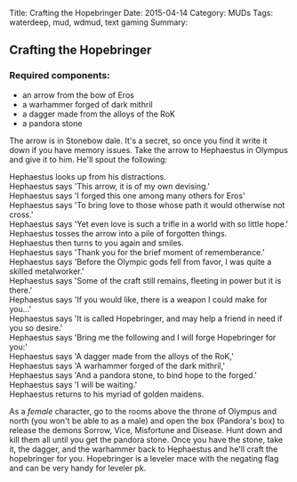 Title: Crafting the Hopebringer
Date: 2015-04-14
Category: MUDs
Tags: waterdeep, mud, wdmud, text gaming
Summary:

## Crafting the Hopebringer
### Required components:
*  an arrow from the bow of Eros
*  a warhammer forged of dark mithril
*  a dagger made from the alloys of the RoK
*  a pandora stone

The arrow is in Stonebow dale. It's a secret, so once you find it write it down if you have memory issues.
Take the arrow to Hephaestus in Olympus and give it to him. He'll spout the following:

Hephaestus looks up from his distractions.  
Hephaestus says 'This arrow, it is of my own devising.'  
Hephaestus says 'I forged this one among many others for Eros'  
Hephaestus says 'To bring love to those whose path it would otherwise not cross.'  
Hephaestus says 'Yet even love is such a trifle in a world with so little hope.'  
Hephaestus tosses the arrow into a pile of forgotten things.  
Hephaestus then turns to you again and smiles.  
Hephaestus says 'Thank you for the brief moment of rememberance.'  
Hephaestus says 'Before the Olympic gods fell from favor, I was quite a skilled metalworker.'  
Hephaestus says 'Some of the craft still remains, fleeting in power but it is there.'  
Hephaestus says 'If you would like, there is a weapon I could make for you...'  
Hephaestus says 'It is called Hopebringer, and may help a friend in need if you so desire.'  
Hephaestus says 'Bring me the following and I will forge Hopebringer for you:'  
Hephaestus says 'A dagger made from the alloys of the RoK,'  
Hephaestus says 'A warhammer forged of the dark mithril,'  
Hephaestus says 'And a pandora stone, to bind hope to the forged.'  
Hephaestus says 'I will be waiting.'  
Hephaestus returns to his myriad of golden maidens.  

As a *female* character, go to the rooms above the throne of Olympus and north (you won't be able to as a male) and open
the box (Pandora's box) to release the demons Sorrow, Vice, Misfortune and Disease. Hunt down and kill them all until you
get the pandora stone. Once you have the stone, take it, the dagger, and the warhammer back to Hephaestus and he'll craft
the hopebringer for you. Hopebringer is a leveler mace with the negating flag and can be very handy for leveler pk.
